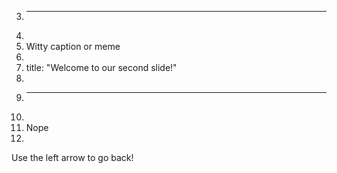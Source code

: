 3.	---
4.	
5.	Witty caption or meme
6.	
7.	title: "Welcome to our second slide!"
8.	
9.	---
10.	
11.	Nope
12.	
Use the left arrow to go back!
